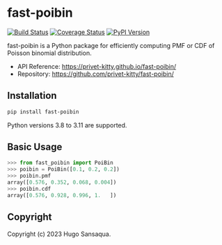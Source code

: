 # fast-poibin

[![Build Status](https://github.com/privet-kitty/fast-poibin/workflows/CI/badge.svg)](https://github.com/privet-kitty/fast-poibin/actions)
[![Coverage Status](https://coveralls.io/repos/github/privet-kitty/fast-poibin/badge.svg?branch=main)](https://coveralls.io/github/privet-kitty/fast-poibin?branch=main)
[![PyPI Version](https://img.shields.io/pypi/v/fast-poibin)](https://pypi.org/project/fast-poibin/)


fast-poibin is a Python package for efficiently computing PMF or CDF of Poisson binomial distribution.


- API Reference: https://privet-kitty.github.io/fast-poibin/
- Repository: https://github.com/privet-kitty/fast-poibin/


## Installation


```bash
pip install fast-poibin
```

Python versions 3.8 to 3.11 are supported.

## Basic Usage


```python
>>> from fast_poibin import PoiBin
>>> poibin = PoiBin([0.1, 0.2, 0.2])
>>> poibin.pmf
array([0.576, 0.352, 0.068, 0.004])
>>> poibin.cdf
array([0.576, 0.928, 0.996, 1.   ])
```




## Copyright

Copyright (c) 2023 Hugo Sansaqua.
